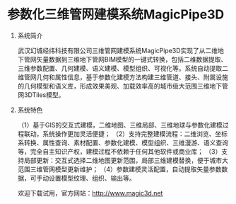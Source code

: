 # 参数化三维管网建模系统MagicPipe3D

1. 系统简介

    武汉幻城经纬科技有限公司三维管网建模系统MagicPipe3D实现了从二维地下管网矢量数据到三维地下管网BIM模型的一键式转换，包括二维数据提取、三维参数配置、几何建模、语义建模、模型组织、可视化等。系统自动提取二维管网几何和属性信息，基于参数化建模方法构建三维管道、接头、附属设施的几何模型和语义库，形成效果美观、加载效率高的城市级大范围三维地下管网3DTiles模型。

2. 系统特色

    （1）基于GIS的交互式建模，二维地图、三维局部、三维地球与参数化建模过程联动，系统操作更加灵活便捷；
    （2）支持完整建模流程：二维浏览、坐标系转换、属性查询、素材配置、参数化建模、模型组织、三维漫游、语义查询等，完全自主知识产权，建模过程不依赖于任何其他软件或商业库；
    （3）支持局部更新：交互式选择二维地图更新范围，局部三维建模替换，便于城市大范围三维管网模型更新维护；
    （4）参数建模灵活配置，自动提取矢量参数数据，可手动设置模型纹理、组织、输出等。

    欢迎下载试用，官方网站：http://www.magic3d.net
